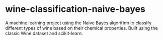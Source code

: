 # wine-classification-naive-bayes
A machine learning project using the Naive Bayes algorithm to classify different types of wine based on their chemical properties. Built using the classic Wine dataset and scikit-learn.

